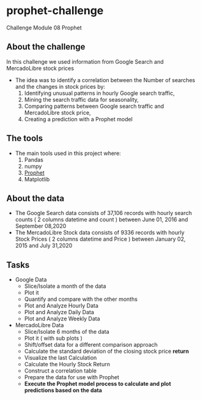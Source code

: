 # prophet-challenge
Challenge Module 08 Prophet

## About the challenge
In this challenge we used information from Google Search and MercadoLibre stock prices
- The idea was to identify a correlation between the Number of searches and the changes in stock prices by:
  1. Identifying unusual patterns in hourly Google search traffic, 
  2. Mining the search traffic data for seasonality, 
  3. Comparing patterns between Google search traffic and MercadoLibre stock price, 
  4. Creating a prediction with a Prophet model

## The tools
- The main tools used in this project where:
  1. Pandas
  2. numpy
  3. [Prophet](https://facebook.github.io/prophet/)
  4. Matplotlib

## About the data
- The Google Search data consists of 37,106 records with hourly search counts ( 2 columns datetime and count ) between June 01, 2016 and September 08,2020
- The MercadoLibre Stock data consists of 9336 records with hourly Stock Prices ( 2 columns datetime and Price ) between January 02, 2015 and July 31,2020
  
## Tasks
- Google Data
  - Slice/Isolate a month of the data
  - Plot it
  - Quantify and compare with the other months
  - Plot and Analyze Hourly Data
  - Plot and Analyze Daily Data
  - Plot and Analyze Weekly Data
- MercadoLibre Data
  - Slice/Isolate 6 months of the data
  - Plot it ( with sub plots )
  - Shift/offset data for a different comparison approach
  - Calculate the standard deviation of the closing stock price **return**
  - Visualize the last Calculation
  - Calculate the Hourly Stock Return
  - Construct a correlation table
  - Prepare the data for use with Prophet
  - **Execute the Prophet model process to calculate and plot predictions based on the data** 
